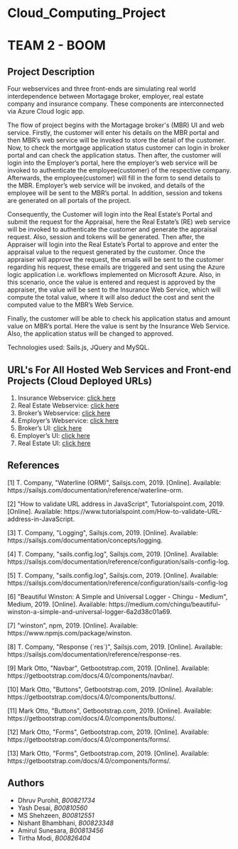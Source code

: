 # Cloud_Computing_Project

# TEAM 2 - BOOM

## Project Description

<p>Four webservices and three front-ends are simulating real world interdependence between Mortagage broker, employer, real estate company and insurance company. These components are interconnected via Azure Cloud logic app.</p>

<p>The flow of project begins with the Mortagage broker's (MBR) UI and web service. Firstly, the customer will enter his details on the MBR portal and then MBR’s web service will be invoked to store the detail of the customer. Now, to check the mortgage application status customer can login in broker portal and can check the application status. Then after, the customer will login into the Employer’s portal, here the employer’s web service will be invoked to authenticate the employee(customer) of the respective company. Afterwards, the employee(customer) will fill in the form to send details to the MBR. Employer’s web service will be invoked, and details of the employee will be sent to the MBR’s portal. In addition, session and tokens are generated on all portals of the project.</p>
<p>Consequently, the Customer will login into the Real Estate’s Portal and submit the request for the Appraisal, here the Real Estate’s (RE) web service will be invoked to authenticate the customer and generate the appraisal request. Also, session and tokens will be generated. Then after, the Appraiser will login into the Real Estate’s Portal to approve and enter the appraisal value to the request generated by the customer. Once the appraiser will approve the request, the emails will be sent to the customer regarding his request, these emails are triggered and sent using the Azure logic application i.e. workflows implemented on Microsoft Azure. Also, in this scenario, once the value is entered and request is approved by the appraiser, the value will be sent to the Insurance Web Service, which will compute the total value, where it will also deduct the cost and sent the computed value to the MBR’s Web Service.</p>
<p>Finally, the customer will be able to check his application status and amount value on MBR’s portal. Here the value is sent by the Insurance Web Service. Also, the application status will be changed to approved. </p>

<p>Technologies used: Sails.js, JQuery and MySQL.</p>

## URL's For All Hosted Web Services and Front-end Projects (Cloud Deployed URLs)

1. Insurance Webservice: [click here](https://insuranceservice.herokuapp.com/)
2. Real Estate Webservice: [click here](https://realestatewebservice.herokuapp.com/)
3. Broker’s Webservice: [click here](https://brokerwebservice.herokuapp.com/)
4. Employer’s Webservice: [click here](https://employerservice.herokuapp.com/)
5. Broker’s UI: [click here](https://brokerui.herokuapp.com/)
6. Employer’s UI: [click here](https://employerui.herokuapp.com/)
7. Real Estate UI: [click here](https://realestateui.herokuapp.com/)

## References

<p>[1] T. Company, "Waterline (ORM)", Sailsjs.com, 2019. [Online]. Available: https://sailsjs.com/documentation/reference/waterline-orm. </p>
<p>[2] "How to validate URL address in JavaScript", Tutorialspoint.com, 2019. [Online]. Available: https://www.tutorialspoint.com/How-to-validate-URL-address-in-JavaScript. </p>
<p>[3] T. Company, "Logging", Sailsjs.com, 2019. [Online]. Available: https://sailsjs.com/documentation/concepts/logging. </p>
<p>[4] T. Company, "sails.config.log", Sailsjs.com, 2019. [Online]. Available: https://sailsjs.com/documentation/reference/configuration/sails-config-log. </p>
<p>[5] T. Company, "sails.config.log", Sailsjs.com, 2019. [Online]. Available: https://sailsjs.com/documentation/reference/configuration/sails-config-log</p>
<p>[6] "Beautiful Winston: A Simple and Universal Logger - Chingu - Medium", Medium, 2019. [Online]. Available: https://medium.com/chingu/beautiful-winston-a-simple-and-universal-logger-6a2d38c01a69. </p>
<p>[7] "winston", npm, 2019. [Online]. Available: https://www.npmjs.com/package/winston. </p>
<p>[8] T. Company, "Response (`res`)", Sailsjs.com, 2019. [Online]. Available: https://sailsjs.com/documentation/reference/response-res. </p>
<p>[9] Mark Otto, "Navbar", Getbootstrap.com, 2019. [Online]. Available: https://getbootstrap.com/docs/4.0/components/navbar/.</p>
<p>[10] Mark Otto, "Buttons", Getbootstrap.com, 2019. [Online]. Available: https://getbootstrap.com/docs/4.0/components/buttons/.</p>
<p>[11] Mark Otto, "Buttons", Getbootstrap.com, 2019. [Online]. Available: https://getbootstrap.com/docs/4.0/components/buttons/. </p>
<p>[12] Mark Otto, "Forms", Getbootstrap.com, 2019. [Online]. Available: https://getbootstrap.com/docs/4.0/components/forms/.</p>
<p>[13] Mark Otto, "Forms", Getbootstrap.com, 2019. [Online]. Available: https://getbootstrap.com/docs/4.0/components/forms/.</p>

## Authors

- Dhruv Purohit, _B00821734_
- Yash Desai, _B00810560_
- MS Shehzeen, _B00812551_
- Nishant Bhambhani, _B00823348_
- Amirul Sunesara, _B00813456_
- Tirtha Modi, _B00826404_
